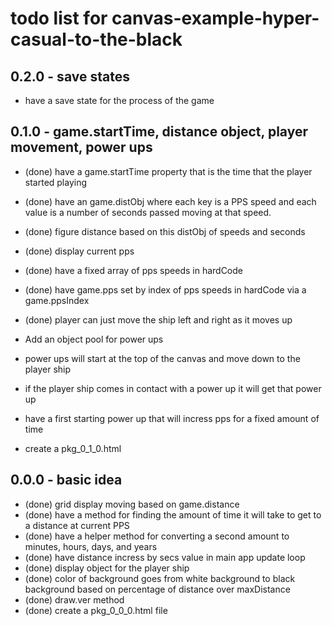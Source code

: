 # todo list for canvas-example-hyper-casual-to-the-black

## 0.2.0 - save states
* have a save state for the process of the game

## 0.1.0 - game.startTime, distance object, player movement, power ups
* (done) have a game.startTime property that is the time that the player started playing
* (done) have an game.distObj where each key is a PPS speed and each value is a number of seconds passed moving at that speed.
* (done) figure distance based on this distObj of speeds and seconds
* (done) display current pps
* (done) have a fixed array of pps speeds in hardCode
* (done) have game.pps set by index of pps speeds in hardCode via a game.ppsIndex
* (done) player can just move the ship left and right as it moves up

* Add an object pool for power ups
* power ups will start at the top of the canvas and move down to the player ship
* if the player ship comes in contact with a power up it will get that power up
* have a first starting power up that will incress pps for a fixed amount of time

* create a pkg_0_1_0.html

## 0.0.0 - basic idea
* (done) grid display moving based on game.distance
* (done) have a method for finding the amount of time it will take to get to a distance at current PPS
* (done) have a helper method for converting a second amount to minutes, hours, days, and years
* (done) have distance incress by secs value in main app update loop
* (done) display object for the player ship
* (done) color of background goes from white background to black background based on percentage of distance over maxDistance
* (done) draw.ver method
* (done) create a pkg_0_0_0.html file